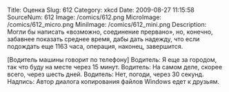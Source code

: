 Title: Оценка 
Slug: 612 
Category: xkcd 
Date: 2009-08-27 11:15:58 
SourceNum: 612 
Image: /comics/612.png 
MicroImage: /comics/612_micro.png 
MiniImage: /comics/612_mini.png 
Description: Могли бы написать «возможно, соединение прервано», но, конечно, забавнее показать среднее время, дабы дать надежду, что если подождать еще 1163 часа, операция, наконец, завершится. 

[Водитель машины говорит по телефону]
Водитель: Я еще за городом, так что буду на месте через 15 минут.
Водитель: На самом деле, скорее всего, через шесть дней.
Водитель: Нет, погоди, через 30 секунд.
Надпись: Автор диалога копирования файлов Windows едет к друзьям.
